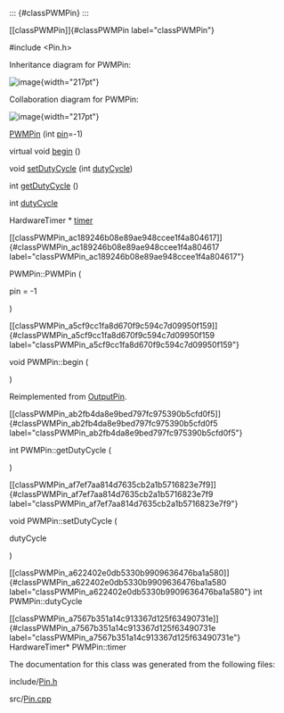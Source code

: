 ::: {#classPWMPin}
:::

[\[classPWMPin\]]{#classPWMPin label="classPWMPin"}

\#include $<$Pin.h$>$

Inheritance diagram for PWMPin:

![image](classPWMPin__inherit__graph){width="217pt"}

Collaboration diagram for PWMPin:

![image](classPWMPin__coll__graph){width="217pt"}

[PWMPin](#classPWMPin_ac189246b08e89ae948ccee1f4a804617) (int
[pin](#classPin_acf35726490e8ccea7fdeeeb57144bf6d)=-1)

virtual void [begin](#classPWMPin_a5cf9cc1fa8d670f9c594c7d09950f159) ()

void [setDutyCycle](#classPWMPin_af7ef7aa814d7635cb2a1b5716823e7f9) (int
[dutyCycle](#classPWMPin_a622402e0db5330b9909636476ba1a580))

int [getDutyCycle](#classPWMPin_ab2fb4da8e9bed797fc975390b5cfd0f5) ()

int [dutyCycle](#classPWMPin_a622402e0db5330b9909636476ba1a580)

HardwareTimer $\ast$
[timer](#classPWMPin_a7567b351a14c913367d125f63490731e)

[\[classPWMPin\_ac189246b08e89ae948ccee1f4a804617\]]{#classPWMPin_ac189246b08e89ae948ccee1f4a804617
label="classPWMPin_ac189246b08e89ae948ccee1f4a804617"}

PWMPin::PWMPin (

pin = -1

)

[\[classPWMPin\_a5cf9cc1fa8d670f9c594c7d09950f159\]]{#classPWMPin_a5cf9cc1fa8d670f9c594c7d09950f159
label="classPWMPin_a5cf9cc1fa8d670f9c594c7d09950f159"}

void PWMPin::begin (

)

Reimplemented from
[OutputPin](#classOutputPin_a26ba6201d8c71d85eec4696558eea0f4).

[\[classPWMPin\_ab2fb4da8e9bed797fc975390b5cfd0f5\]]{#classPWMPin_ab2fb4da8e9bed797fc975390b5cfd0f5
label="classPWMPin_ab2fb4da8e9bed797fc975390b5cfd0f5"}

int PWMPin::getDutyCycle (

)

[\[classPWMPin\_af7ef7aa814d7635cb2a1b5716823e7f9\]]{#classPWMPin_af7ef7aa814d7635cb2a1b5716823e7f9
label="classPWMPin_af7ef7aa814d7635cb2a1b5716823e7f9"}

void PWMPin::setDutyCycle (

dutyCycle

)

[\[classPWMPin\_a622402e0db5330b9909636476ba1a580\]]{#classPWMPin_a622402e0db5330b9909636476ba1a580
label="classPWMPin_a622402e0db5330b9909636476ba1a580"} int
PWMPin::dutyCycle

[\[classPWMPin\_a7567b351a14c913367d125f63490731e\]]{#classPWMPin_a7567b351a14c913367d125f63490731e
label="classPWMPin_a7567b351a14c913367d125f63490731e"}
HardwareTimer$\ast$ PWMPin::timer

The documentation for this class was generated from the following files:

include/[Pin.h](#Pin_8h)

src/[Pin.cpp](#Pin_8cpp)
